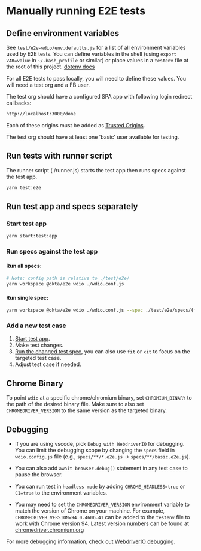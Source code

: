 # Manually running E2E tests

## Define environment variables

See `test/e2e-wdio/env.defaults.js` for a list of all environment variables used by E2E tests. You can define variables in the shell (using `export VAR=value` in `~/.bash_profile` or similar) or place values in a `testenv` file at the root of this project. [dotenv docs](https://github.com/motdotla/dotenv#dotenv)

For all E2E tests to pass locally, you will need to define these values. You will need a test org and a FB user.

The test org should have a configured SPA app with following login redirect callbacks:

```sh
http://localhost:3000/done
```

Each of these origins must be added as [Trusted Origins](https://help.okta.com/en/prod/Content/Topics/Security/API-trusted-origins.htm).  

The test org should have at least one 'basic' user available for testing.

## Run tests with runner script

The runner script (./runner.js) starts the test app then runs specs against the test app.

```sh
yarn test:e2e
```

## Run test app and specs separately

### Start test app

```sh
yarn start:test:app
```

### Run specs against the test app

#### Run all specs:

```sh
# Note: config path is relative to ./test/e2e/
yarn workspace @okta/e2e wdio ./wdio.conf.js
```

#### Run single spec:

```sh
yarn workspace @okta/e2e wdio ./wdio.conf.js --spec ./test/e2e/specs/{filename}
```

### Add a new test case

1. [Start test app](#start-test-app).
2. Make test changes.
3. [Run the changed test spec](#run-single-spec), you can also use `fit` or `xit` to focus on the targeted test case.
4. Adjust test case if needed.

## Chrome Binary

To point `wdio` at a specific chrome/chromium binary, set `CHROMIUM_BINARY` to the path of the desired binary file. Make sure to also set `CHROMEDRIVER_VERSION` to the same version as the targeted binary.

## Debugging

* If you are using vscode, pick `Debug with WebdriverIO` for debugging. You can limit the debugging scope by changing the `specs` field in `wdio.config.js` file (e.g., `specs/**/*.e2e.js` -> `specs/**/basic.e2e.js`). 

* You can also add `await browser.debug()` statement in any test case to pause the browser.

* You can run test in `headless mode` by adding `CHROME_HEADLESS=true` or `CI=true` to the environment variables.

* You may need to set the `CHROMEDRIVER_VERSION` environment variable to match the version of Chrome on your machine. For example, `CHROMEDRIVER_VERSION=94.0.4606.41` can be added to the `testenv` file to work with Chrome version 94. Latest version numbers can be found at [chromedriver.chromium.org](https://chromedriver.chromium.org/downloads)

For more debugging information, check out [WebdriverIO debugging](https://webdriver.io/docs/debugging/).
